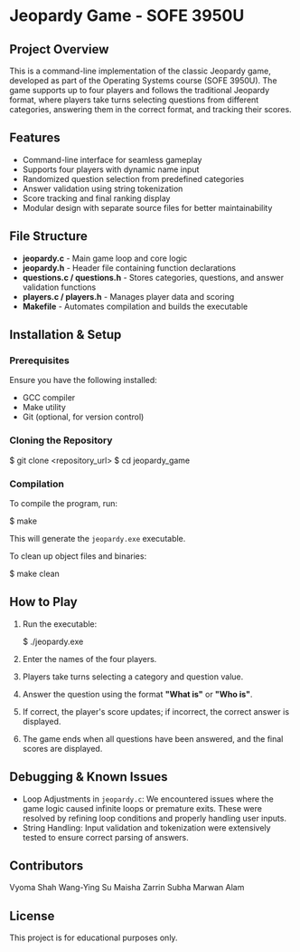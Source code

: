 # Jeopardy Game - SOFE 3950U 

## Project Overview
This is a command-line implementation of the classic Jeopardy game, developed as part of the Operating Systems course (SOFE 3950U). The game supports up to four players and follows the traditional Jeopardy format, where players take turns selecting questions from different categories, answering them in the correct format, and tracking their scores.

## Features
- Command-line interface for seamless gameplay
- Supports four players with dynamic name input
- Randomized question selection from predefined categories
- Answer validation using string tokenization
- Score tracking and final ranking display
- Modular design with separate source files for better maintainability

## File Structure
- **jeopardy.c** - Main game loop and core logic
- **jeopardy.h** - Header file containing function declarations
- **questions.c / questions.h** - Stores categories, questions, and answer validation functions
- **players.c / players.h** - Manages player data and scoring
- **Makefile** - Automates compilation and builds the executable

## Installation & Setup
### Prerequisites
Ensure you have the following installed:
- GCC compiler
- Make utility
- Git (optional, for version control)

### Cloning the Repository

$ git clone <repository_url>
$ cd jeopardy_game


### Compilation
To compile the program, run:

$ make

This will generate the `jeopardy.exe` executable.

To clean up object files and binaries:

$ make clean


## How to Play
1. Run the executable:
   
   $ ./jeopardy.exe
   
2. Enter the names of the four players.
3. Players take turns selecting a category and question value.
4. Answer the question using the format **"What is"** or **"Who is"**.
5. If correct, the player's score updates; if incorrect, the correct answer is displayed.
6. The game ends when all questions have been answered, and the final scores are displayed.

## Debugging & Known Issues
- Loop Adjustments in `jeopardy.c`: We encountered issues where the game logic caused infinite loops or premature exits. These were resolved by refining loop conditions and properly handling user inputs.
- String Handling: Input validation and tokenization were extensively tested to ensure correct parsing of answers.


## Contributors
Vyoma Shah
Wang-Ying Su
Maisha Zarrin Subha
Marwan Alam

## License
This project is for educational purposes only.



